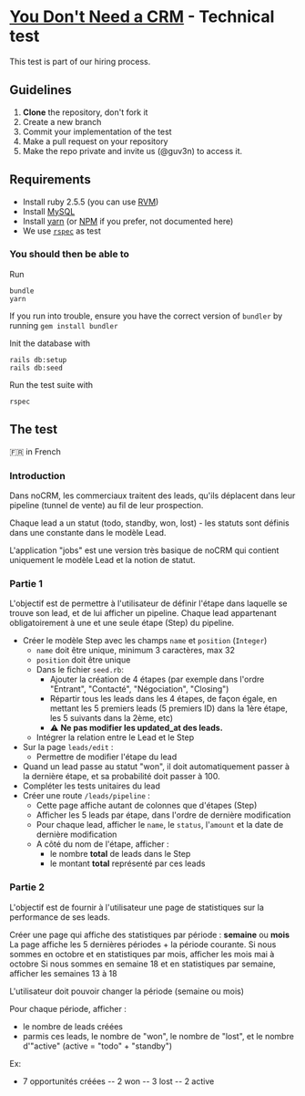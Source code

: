 # [You Don't Need a CRM](https://youdontneedacrm.com) - Technical test

This test is part of our hiring process. 

## Guidelines

1. **Clone** the repository, don't fork it
2. Create a new branch
3. Commit your implementation of the test
4. Make a pull request on your repository 
5. Make the repo private and invite us (@guv3n) to access it. 

## Requirements

* Install ruby 2.5.5 (you can use [RVM](https://www.rvm.io))
* Install [MySQL](https://www.mysql.com/)
* Install [yarn](https://yarnpkg.com/) (or [NPM](https://www.npmjs.com/) if you prefer, not documented here)
* We use [`rspec`](https://rspec.info/) as test 

### You should then be able to

Run

```
bundle
yarn
```

If you run into trouble, ensure you have the correct version of `bundler` by running `gem install bundler`

Init the database with

```
rails db:setup
rails db:seed
```

Run the test suite with 

```
rspec
```

## The test 

:fr: in French

### Introduction

Dans noCRM, les commerciaux traitent des leads, qu'ils déplacent dans leur pipeline (tunnel de vente) au fil de leur prospection.

Chaque lead a un statut (todo, standby, won, lost) - les statuts sont définis dans une constante dans le modèle Lead.

L'application "jobs" est une version très basique de noCRM qui contient uniquement le modèle Lead et la notion de statut.

### Partie 1

L'objectif est de permettre à l'utilisateur de définir l'étape dans laquelle se trouve son lead, et de lui afficher un pipeline. Chaque lead appartenant obligatoirement à une et une seule étape (Step) du pipeline.

- Créer le modèle Step avec les champs `name` et `position` (`Integer`)
    - `name` doit être unique, minimum 3 caractères, max 32
    - `position` doit être unique
    - Dans le fichier `seed.rb`:
        - Ajouter la création de 4 étapes (par exemple dans l'ordre "Entrant", "Contacté", "Négociation", "Closing")
        - Répartir tous les leads dans les 4 étapes, de façon égale, en mettant les 5 premiers leads (5 premiers ID) dans la 1ère étape, les 5 suivants dans la 2ème, etc)
        - :warning: **Ne pas modifier les updated_at des leads.**
    - Intégrer la relation entre le Lead et le Step
- Sur la page `leads/edit` :
    - Permettre de modifier l'étape du lead
- Quand un lead passe au statut "won", il doit automatiquement passer à la dernière étape, et sa probabilité doit passer à 100.
- Compléter les tests unitaires du lead
- Créer une route `/leads/pipeline` :
    - Cette page affiche autant de colonnes que d'étapes (Step)
    - Afficher les 5 leads par étape, dans l'ordre de dernière modification
    - Pour chaque lead, afficher le `name`, le `status`, l'`amount` et la date de dernière modification
    - A côté du nom de l'étape, afficher :
        - le nombre **total** de leads dans le Step
        - le montant **total** représenté par ces leads
        
### Partie 2

L'objectif est de fournir à l'utilisateur une page de statistiques sur la performance de ses leads.

Créer une page qui affiche des statistiques par période : **semaine** ou **mois**
La page affiche les 5 dernières périodes + la période courante.
Si nous sommes en octobre et en statistiques par mois, afficher les mois mai à octobre
Si nous sommes en semaine 18 et en statistiques par semaine, afficher les semaines 13 à 18

L'utilisateur doit pouvoir changer la période (semaine ou mois)

Pour chaque période, afficher : 
- le nombre de leads créées
- parmis ces leads, le nombre de "won", le nombre de "lost", et le nombre d'"active" (active = "todo" + "standby")

Ex: 
- 7 opportunités créées
-- 2 won
-- 3 lost
-- 2 active
